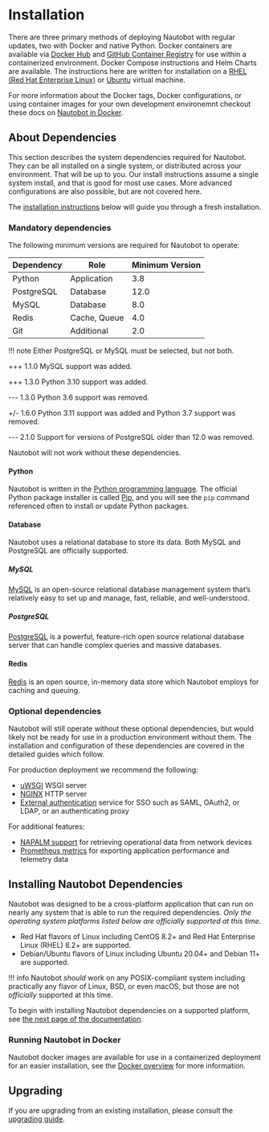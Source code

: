 # Installation

There are three primary methods of deploying Nautobot with regular updates, two with Docker and native Python. Docker containers are available via [Docker Hub](https://hub.docker.com/r/networktocode/nautobot) and [GitHub Container Registry](https://github.com/nautobot/nautobot/pkgs/container/nautobot) for use within a containerized environment. Docker Compose instructions and Helm Charts are available. The instructions here are written for installation on a [RHEL (Red Hat Enterprise Linux)](https://www.redhat.com/en/technologies/linux-platforms/enterprise-linux) or [Ubuntu](https://ubuntu.com/) virtual machine.

For more information about the Docker tags, Docker configurations, or using container images for your own development environemnt checkout these docs on [Nautobot in Docker](../installation_extras/docker.md).

## About Dependencies

This section describes the system dependencies required for Nautobot. They can be all installed on a single system, or distributed across your environment. That will be up to you. Our install instructions assume a single system install, and that is good for most use cases. More advanced configurations are also possible, but are not covered here.

The [installation instructions](#installing-nautobot-dependencies) below will guide you through a fresh installation.

### Mandatory dependencies

The following minimum versions are required for Nautobot to operate:

| Dependency | Role         | Minimum Version |
| ---------- | ------------ | --------------- |
| Python     | Application  | 3.8             |
| PostgreSQL | Database     | 12.0            |
| MySQL      | Database     | 8.0             |
| Redis      | Cache, Queue | 4.0             |
| Git        | Additional   | 2.0             |

!!! note
    Either PostgreSQL or MySQL must be selected, but not both.

+++ 1.1.0
    MySQL support was added.

+++ 1.3.0
    Python 3.10 support was added.

--- 1.3.0
    Python 3.6 support was removed.

+/- 1.6.0
    Python 3.11 support was added and Python 3.7 support was removed.

--- 2.1.0
    Support for versions of PostgreSQL older than 12.0 was removed.

Nautobot will not work without these dependencies.

#### Python

Nautobot is written in the [Python programming language](https://www.python.org/). The official Python package installer is called [Pip](https://pip.pypa.io/en/stable/), and you will see the `pip` command referenced often to install or
update Python packages.

#### Database

Nautobot uses a relational database to store its data. Both MySQL and PostgreSQL are officially supported.

##### MySQL

[MySQL](https://mysql.com) is an open-source relational database management system that’s relatively easy to set up and manage, fast, reliable, and well-understood.

##### PostgreSQL

[PostgreSQL](https://www.postgresql.org) is a powerful, feature-rich open source relational database server that can handle complex queries and massive databases.

#### Redis

[Redis](https://redis.io/) is an open source, in-memory data store which Nautobot employs for caching and queuing.

### Optional dependencies

Nautobot will still operate without these optional dependencies, but would likely not be ready for use in a production environment without them. The installation and configuration of these dependencies are covered in the detailed guides which follow.

For production deployment we recommend the following:

- [uWSGI](https://uwsgi-docs.readthedocs.io/en/latest/) WSGI server
- [NGINX](https://www.nginx.com/resources/wiki/) HTTP server
- [External authentication](external-authentication.md) service for SSO such as SAML, OAuth2, or LDAP, or an authenticating proxy

For additional features:

- [NAPALM support](../../platform-functionality/napalm.md) for retrieving operational data from network devices
- [Prometheus metrics](../guides/prometheus-metrics.md) for exporting application performance and telemetry data

## Installing Nautobot Dependencies

Nautobot was designed to be a cross-platform application that can run on nearly any system that is able to run the required dependencies. *Only the operating system platforms listed below are officially supported at this time*.

- Red Hat flavors of Linux including CentOS 8.2+ and Red Hat Enterprise Linux (RHEL) 8.2+ are supported.
- Debian/Ubuntu flavors of Linux including Ubuntu 20.04+ and Debian 11+ are supported.

!!! info
    Nautobot _should_ work on any POSIX-compliant system including practically any flavor of Linux, BSD, or even macOS, but those are not *officially* supported at this time.

To begin with installing Nautobot dependencies on a supported platform, see [the next page of the documentation](install_system.md).

### Running Nautobot in Docker

Nautobot docker images are available for use in a containerized deployment for an easier installation, see the [Docker overview](./docker.md) for more information.

## Upgrading

If you are upgrading from an existing installation, please consult the [upgrading guide](../upgrading/upgrading.md).
